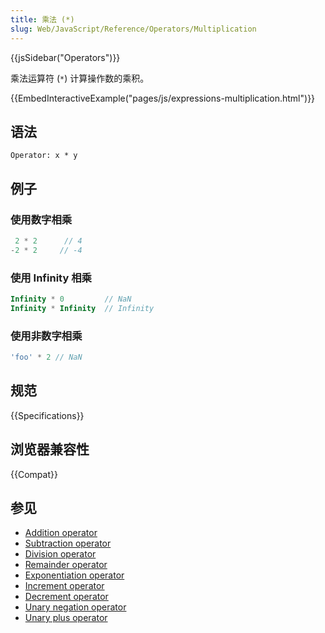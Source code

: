 ```yaml
---
title: 乘法 (*)
slug: Web/JavaScript/Reference/Operators/Multiplication
---
```

{{jsSidebar("Operators")}}

乘法运算符 (`*`) 计算操作数的乘积。

{{EmbedInteractiveExample("pages/js/expressions-multiplication.html")}}

## 语法

```plain
Operator: x * y
```

## 例子

### 使用数字相乘

```js
 2 * 2      // 4
-2 * 2     // -4
```

### 使用 Infinity 相乘

```js
Infinity * 0         // NaN
Infinity * Infinity  // Infinity
```

### 使用非数字相乘

```js
'foo' * 2 // NaN
```

## 规范

{{Specifications}}

## 浏览器兼容性

{{Compat}}

## 参见

- [Addition operator](https://developer.mozilla.org/zh-CN/docs/Web/JavaScript/Reference/Operators/Addition)
- [Subtraction operator](https://developer.mozilla.org/zh-CN/docs/Web/JavaScript/Reference/Operators/Subtraction)
- [Division operator](https://developer.mozilla.org/zh-CN/docs/Web/JavaScript/Reference/Operators/Division)
- [Remainder operator](https://developer.mozilla.org/zh-CN/docs/Web/JavaScript/Reference/Operators/Remainder)
- [Exponentiation operator](https://developer.mozilla.org/zh-CN/docs/Web/JavaScript/Reference/Operators/Exponentiation)
- [Increment operator](https://developer.mozilla.org/zh-CN/docs/Web/JavaScript/Reference/Operators/Increment)
- [Decrement operator](https://developer.mozilla.org/zh-CN/docs/Web/JavaScript/Reference/Operators/Decrement)
- [Unary negation operator](https://developer.mozilla.org/zh-CN/docs/Web/JavaScript/Reference/Operators/Unary_negation)
- [Unary plus operator](https://developer.mozilla.org/zh-CN/docs/Web/JavaScript/Reference/Operators/Unary_plus)

